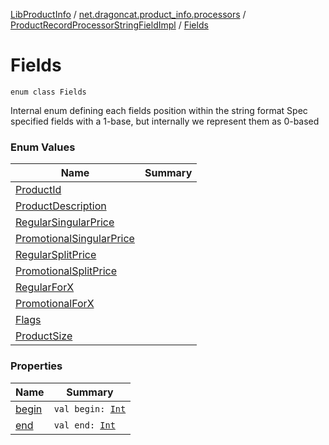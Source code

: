[LibProductInfo](../../../index.md) / [net.dragoncat.product_info.processors](../../index.md) / [ProductRecordProcessorStringFieldImpl](../index.md) / [Fields](./index.md)

# Fields

`enum class Fields`

Internal enum defining each fields position within the string format
Spec specified fields with a 1-base, but internally we represent them as 0-based

### Enum Values

| Name | Summary |
|---|---|
| [ProductId](-product-id.md) |  |
| [ProductDescription](-product-description.md) |  |
| [RegularSingularPrice](-regular-singular-price.md) |  |
| [PromotionalSingularPrice](-promotional-singular-price.md) |  |
| [RegularSplitPrice](-regular-split-price.md) |  |
| [PromotionalSplitPrice](-promotional-split-price.md) |  |
| [RegularForX](-regular-for-x.md) |  |
| [PromotionalForX](-promotional-for-x.md) |  |
| [Flags](-flags.md) |  |
| [ProductSize](-product-size.md) |  |

### Properties

| Name | Summary |
|---|---|
| [begin](begin.md) | `val begin: `[`Int`](https://kotlinlang.org/api/latest/jvm/stdlib/kotlin/-int/index.html) |
| [end](end.md) | `val end: `[`Int`](https://kotlinlang.org/api/latest/jvm/stdlib/kotlin/-int/index.html) |
